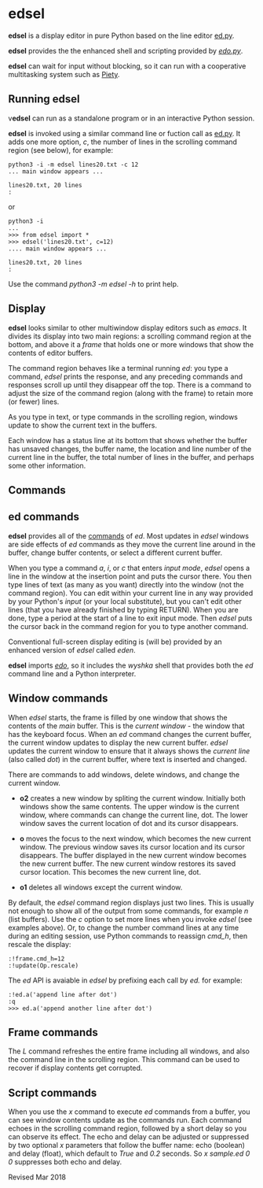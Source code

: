 
edsel
=====

**edsel** is a display editor in pure Python based on the line editor
  [ed.py](ed.md).

**edsel** provides the the enhanced shell and scripting
provided by *[edo.py](../editors/edo.md)*.

**edsel** can wait for input without blocking, so it can run with a
cooperative multitasking system such as [Piety](../piety/README.md).


## Running edsel ##

v**edsel** can run as a standalone program or in an interactive Python session.

**edsel** is invoked using a similar command line or fuction call as
[ed.py](ed.md).  It adds one more option, *c*, the number of lines in
the scrolling command region (see below), for example:

    python3 -i -m edsel lines20.txt -c 12
    ... main window appears ...

    lines20.txt, 20 lines
    :

or 
    
    python3 -i
    ...
    >>> from edsel import *
    >>> edsel('lines20.txt', c=12)
    .... main window appears ...

    lines20.txt, 20 lines
    :

Use the command *python3 -m edsel -h* to print help.

## Display ##

**edsel** looks similar to other multiwindow display editors such as
*emacs*.  It divides its display into two main regions: a scrolling
command region at the bottom, and above it a *frame* that holds one
or more windows that show the contents of editor buffers.  

The command region behaves like a terminal running *ed*: you type a
command, *edsel* prints the response, and any preceding commands and
responses scroll up until they disappear off the top.  There is a
command to adjust the size of the command region (along with the
frame) to retain more (or fewer) lines.

As you type in text, or type commands in the scrolling region, windows
update to show the current text in the buffers.  

Each window has a status line at its bottom that shows whether the
buffer has unsaved changes, the buffer name, the location and line
number of the current line in the buffer, the total number of
lines in the buffer, and perhaps some other information.

## Commands ##

## ed commands ##

**edsel** provides all of the [commands](ed.txt) of *ed*.  Most
updates in *edsel* windows are side effects of *ed* commands as they
move the current line around in the buffer, change buffer contents, or
select a different current buffer.

When you type a command *a*, *i*, or *c* that enters *input mode*,
*edsel* opens a line in the window at the insertion point and puts the
cursor there.  You then type lines of text (as many as you want)
directly into the window (not the command region).  You can edit
within your current line in any way provided by your Python's
*input* (or your local substitute), but you can't edit other lines
(that you have already finished by typing RETURN).  When you are done,
type a period at the start of a line to exit input mode.  Then *edsel*
puts the cursor back in the command region for you to type another
command.

Conventional full-screen display editing is (will be) provided by an
enhanced version of *edsel* called *eden*.

**edsel** imports *[edo](edo.md)*, so it includes the *wyshka* shell
that provides both the *ed* command line and a Python interpreter.


## Window commands ##

When *edsel* starts, the frame is filled by one window that shows the
contents of the *main* buffer.  This is the *current window* - the
window that has the keyboard focus.  When an *ed* command changes the
current buffer, the current window updates to display the new current
buffer.  *edsel* updates the current window to ensure that it always
shows the *current line* (also called *dot*) in the current buffer,
where text is inserted and changed.

There are commands to add windows, delete windows, and change the
current window.

- **o2** creates a new window by spliting the current window.  Initially
   both windows show the same contents.  The upper window is the current
   window, where commands can change the current line, dot.  The lower 
   window saves the current location of dot and its cursor disappears.

- **o** moves the focus to the next window, which becomes the new
    current window.  The previous window saves its cursor location and
    its cursor disappears.  The buffer displayed in the new current
    window becomes the new current buffer.  The new current window
    restores its saved cursor location.  This becomes the new current
    line, dot.

- **o1** deletes all windows except the current window. 

By default, the *edsel* command region displays just two lines.  This
is usually not enough to show all of the output from some commands,
for example *n* (list buffers).  Use the *c* option to set more lines
when you invoke *edsel* (see examples above).  Or, to change the
number command lines at any time during an editing session, use Python
commands to reassign *cmd_h*, then rescale the display:

    :!frame.cmd_h=12
    :!update(Op.rescale)

The *ed* API is avaiable in *edsel* by prefixing each call by *ed.*
for example:

    :!ed.a('append line after dot')
    :q   
    >>> ed.a('append another line after dot')

## Frame commands ##

The *L* command refreshes the entire frame including all windows, and
also the command line in the scrolling region.  This command can be
used to recover if display contents get corrupted.

## Script commands ##

When you use the *x* command to execute *ed* commands from a buffer,
you can see window contents update as the commands run.  Each command
echoes in the scrolling command region, followed by a short delay so
you can observe its effect.  The echo and delay can be adjusted or
suppressed by two optional *x* parameters that follow the buffer name:
echo (boolean) and delay (float), which default to *True* and *0.2*
seconds.  So *x sample.ed 0 0* suppresses both echo and delay.

Revised Mar 2018
